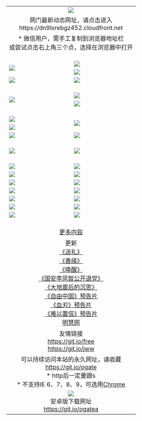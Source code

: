 ﻿<table>
  <tr></tr>
  <tr><td colspan=2 align=center><img src="https://cloud.githubusercontent.com/assets/11880933/13434984/f430fae2-e012-11e5-814f-c2df1e82b247.jpg" /></td></tr>
  <tr><td colspan=2 align=center>网门最新动态网址，请点击进入
<br>https://dn9lxrebgz452.cloudfront.net
    </td>
  </tr>
  <tr>
    <td colspan=2 align=center>* 微信用户，需手工复制到浏览器地址栏<br>或尝试点击右上角三个点，选择在浏览器中打开
    <!--br>* IE6打开动态网址须在选项中勾选TLS 1.0--></td>
  </tr>
  <tr height="20">
  <tr>
    <td rowspan=2><a href="https://dn9lxrebgz452.cloudfront.net/ogUP.aspx?name=11DKC.mp4&list=11DKC" target="_blank"><img src="https://dn9lxrebgz452.cloudfront.net/Up/11DKC1.jpg" /></a></td> 
    <td><div><a href="https://dn9lxrebgz452.cloudfront.net/ogUP.aspx?name=LRWS.mp4&list=LRWS" target="_blank"><img src="https://dn9lxrebgz452.cloudfront.net/Up/LRWS.jpg" /></a></td>
   </tr>
  <tr>
    <td><a href="https://dn9lxrebgz452.cloudfront.net/ogNiceVedio.aspx" target="_blank"><img src="https://dn9lxrebgz452.cloudfront.net/Up/11TGKDY.jpg" /></a></td>
  </tr>
  <tr>
    <td><a href="https://dn9lxrebgz452.cloudfront.net/ogUP.aspx?name=_EA/%CA%AE%C4%EA.mp4&count=http://odisk.org/Up/_EA/%CA%AE%C4%EA.mp4;http://odisk.org/Up/_EE/%CC%CE%B8%E7%D9%A9%B5%E7%D3%B0%A3%BA%CA%AE%C4%EA.mp4|2|%CA%AE%C4%EA|%D5%FD%C6%AC;%CC%CE%B8%E7%D9%A9%B5%E7%D3%B0" target="_blank"><img src="https://dn9lxrebgz452.cloudfront.net/Up/_EA/%E5%8D%81%E5%B9%B4_135.jpg" /></a></td>
    <td><a href="https://dn9lxrebgz452.cloudfront.net/ogUP.aspx?name=_EC%C9%FA%CB%C0%D3%EB%C2%D6%BB%D8.mp4&count=http://v.ifeng.com/documentary/discovery/201501/039bdca9-5c34-4796-b332-43b8f831efce.shtml;http://v.ifeng.com/documentary/society/201501/030cc825-2840-4536-a0b8-416c88375055.shtml;http://v.ifeng.com/documentary/society/201501/03a412f8-32ec-4e18-81ba-98acf64ec1ca.shtml;http://v.ifeng.com/documentary/society/201501/03c58012-8e01-456a-9097-615b3b24a709.shtml|4|%C9%FA%CB%C0%D3%EB%C2%D6%BB%D8" target="_blank"><img src="https://dn9lxrebgz452.cloudfront.net/Up/_EC/%E7%94%9F%E6%AD%BB%E4%B8%8E%E8%BD%AE%E5%9B%9E_135.jpg" /></a></td>
  </tr>
  <tr height="20">
  <tr>
    <td rowspan=2><a href="https://dn9lxrebgz452.cloudfront.net/ogUP.aspx?name=4EE/DJ.mp4&list=4EEDJ" target="_blank"><img src="https://dn9lxrebgz452.cloudfront.net/Up/4EE/DJ140.jpg"/></a></td>
    <td><a href="https://dn9lxrebgz452.cloudfront.net/ogUP.aspx?name=4EE/ZG.mp4&list=4EEZG" target="_blank"><img src="https://dn9lxrebgz452.cloudfront.net/Up/4EE/ZG0.jpg"/></a></td>
    <!--td><a href="https://dn9lxrebgz452.cloudfront.net/ogUP.aspx?name=4EE/QQ.mp4&list=4EEQQ" target="_blank"><img src="https://dn9lxrebgz452.cloudfront.net/Up/4EE/QQ0.jpg"/></a></td>
    <td><a href="https://dn9lxrebgz452.cloudfront.net/ogUP.aspx?name=4EE/HQ.mp4&list=4EEHQ" target="_blank"><img src="https://dn9lxrebgz452.cloudfront.net/Up/4EE/HQ0.jpg"/></a></td-->
  </tr>
  <tr>
    <td><a href="https://dn9lxrebgz452.cloudfront.net/onCO.aspx?list=XWPL&mode=m" target="_blank"><img src="https://dn9lxrebgz452.cloudfront.net/Up/0WZTT.jpg" /></a></td> 
  </tr>
  <tr height="20">
  <tr>
    <td><a href="https://dn9lxrebgz452.cloudfront.net/ogUP.aspx?name=JQR.mp4&count=2" target="_blank"><img src="https://dn9lxrebgz452.cloudfront.net/Up/JQR.jpg" /></a></td>   
    <td rowspan=2><a href="https://dn9lxrebgz452.cloudfront.net/ogUP.aspx?name=JP.mp4&count=9" target="_blank"><img src="https://dn9lxrebgz452.cloudfront.net/Up/JP.jpg" /></td>
  </tr>
  <tr>
    <td><a href="https://dn9lxrebgz452.cloudfront.net/ogUP.aspx?name=WH.mp4" target="_blank"><img src="https://dn9lxrebgz452.cloudfront.net/Up/WH.jpg" /></a></td>
  </tr>
  <tr>
    <td><a href="https://dn9lxrebgz452.cloudfront.net/ogUP.aspx?name=SSZJ.mp4&list=SSZJ" target="_blank"><img src="https://dn9lxrebgz452.cloudfront.net/Up/SSZJ.jpg" /></a></td>
    <td><a href="https://dn9lxrebgz452.cloudfront.net/ogUP.aspx?name=WLSH.mp4&count=2" target="_blank"><img src="https://dn9lxrebgz452.cloudfront.net/Up/WLSH.jpg" /></a</td>
  </tr>
  <tr height="20">
  <tr>
    <td><a href="https://dn9lxrebgz452.cloudfront.net/ogUP.aspx?name=ZY.mp4&count=2015|16" target="_blank"><img src="https://dn9lxrebgz452.cloudfront.net/Up/ZY.jpg" /></a</td>
    <td><a href="https://dn9lxrebgz452.cloudfront.net/ogUP.aspx?name=XTFY.mp4&count=B|2,A|24" target="_blank"><img src="https://dn9lxrebgz452.cloudfront.net/Up/XTFY.jpg" /></a></td>
  </tr>
  <tr height="20">
  </tr>
  <!--tr>
    <td><a href="https://dn9lxrebgz452.cloudfront.net/ogUP.aspx?name=4EE/GX.mp4&list=4EEGX" target="_blank"><img src="https://dn9lxrebgz452.cloudfront.net/Up/4EE/GX0.jpg"/></a></td>
    <td><a href="https://dn9lxrebgz452.cloudfront.net/ogUP.aspx?name=4EE/HD.mp4&list=4EEHD" target="_blank"><img src="https://dn9lxrebgz452.cloudfront.net/Up/4EE/HD0.jpg"/></a></td>
  </tr>
  <tr>
    <td><a href="https://dn9lxrebgz452.cloudfront.net/ogUP.aspx?name=4EE/TX.mp4&list=4EETX" target="_blank"><img src="https://dn9lxrebgz452.cloudfront.net/Up/4EE/TX0.jpg"/></a></td>
    <td><a href="https://dn9lxrebgz452.cloudfront.net/ogUP.aspx?name=4EE/WZ.mp4&list=4EEWZ" target="_blank"><img src="https://dn9lxrebgz452.cloudfront.net/Up/4EE/WZ0.jpg"/></a></td>
  </tr-->
  <tr>
    <td><a href="https://dn9lxrebgz452.cloudfront.net/onUP.aspx?name=https://d1ni6yqhqrtjo7.cloudfront.net/" target="_blank"><img src="https://dn9lxrebgz452.cloudfront.net/Up/0DTW.jpg"/></a></td>
    <td><a href="https://dn9lxrebgz452.cloudfront.net/onUP.aspx?name=https://d240ns8up8earz.cloudfront.net/acenter/" target="_blank"><img src="https://dn9lxrebgz452.cloudfront.net/Up/0TDW.jpg" /></a></td>
  </tr>
  <tr>
    <td><a href="https://dn9lxrebgz452.cloudfront.net/onUP.aspx?name=https://d4508d6vomz2p.cloudfront.net/gb/nsc413.htm" target="_blank"><img src="https://dn9lxrebgz452.cloudfront.net/Up/0DJY.jpg" /></a></td>
    <td><a href="https://dn9lxrebgz452.cloudfront.net/onUP.aspx?name=https://d4apjbhkuxer1.cloudfront.net/xtr/gb/prog204.html" target="_blank"><img src="https://dn9lxrebgz452.cloudfront.net/Up/0XTR.jpg" /></a></td>
  </tr>
  <tr>
    <td><a href="https://dn9lxrebgz452.cloudfront.net/onUP.aspx?name=https://d3aj00iefsmfgc.cloudfront.net/" target="_blank"><img src="https://dn9lxrebgz452.cloudfront.net/Up/0MHW.jpg" /></a></td>
    <td><a href="https://dn9lxrebgz452.cloudfront.net/onUP.aspx?name=https://d20wz7qt14x5d2.cloudfront.net/" target="_blank"><img src="https://dn9lxrebgz452.cloudfront.net/Up/0ZJW.jpg" /></a></td>
  </tr>
  <tr>
    <td><a href="https://dn9lxrebgz452.cloudfront.net/ogUP.aspx?name=0FG.zip" target="_blank"><img src="https://dn9lxrebgz452.cloudfront.net/Up/0FG.jpg" /></a></td>
    <td><a href="https://dn9lxrebgz452.cloudfront.net/ogUP.aspx?name=0FGA.apk" target="_blank"><img src="https://dn9lxrebgz452.cloudfront.net/Up/0FGA.jpg" /></a></td>
  </tr>
  <tr>
    <td><a href="https://dn9lxrebgz452.cloudfront.net/ogUP.aspx?name=0U.zip" target="_blank"><img src="https://dn9lxrebgz452.cloudfront.net/Up/0U.jpg" /></a></td>
    <td><a href="https://dn9lxrebgz452.cloudfront.net/ogUP.aspx?name=0UA.apk" target="_blank"><img src="https://dn9lxrebgz452.cloudfront.net/Up/0UA.jpg" /></a></td>
  </tr>
  <tr>
    <td><a href="https://dn9lxrebgz452.cloudfront.net/ogUP.aspx?name=0iPPOTV.zip" target="_blank"><img src="https://dn9lxrebgz452.cloudfront.net/Up/0iPPOTV.jpg" /></a></td>
    <td><a href="https://dn9lxrebgz452.cloudfront.net/ogUP.aspx?name=0iNTD.apk" target="_blank"><img src="https://dn9lxrebgz452.cloudfront.net/Up/0iNTD.jpg" /></a></td>
  </tr>
  <!--tr>
    <td><a href="https://dn9lxrebgz452.cloudfront.net/ogNice.aspx" target="_blank"><img src="https://dn9lxrebgz452.cloudfront.net/Up/0WCYY.jpg" /></a></td>
    <td><a href="https://dn9lxrebgz452.cloudfront.net/onCO.aspx?list=XWPL&mode=m" target="_blank"><img src="https://dn9lxrebgz452.cloudfront.net/Up/0WZTT.jpg" /></a></td> 
  </tr-->
  <tr>
    <td><a href="https://dn9lxrebgz452.cloudfront.net/ogDY.aspx" target="_blank"><img src="https://dn9lxrebgz452.cloudfront.net/Up/0FK.jpg" /></a></td>
    <td><a href="https://dn9lxrebgz452.cloudfront.net/ogST.aspx" target="_blank"><img src="https://dn9lxrebgz452.cloudfront.net/Up/0ST.jpg" /></a></td> 
  </tr>
  <tr height="20">
  <tr>
    <td colspan=2 align=center><a href="https://dn9lxrebgz452.cloudfront.net/ogNice.aspx">更多内容</a>
    </td>
  </tr>
  <tr>
    <td colspan=2 align=center>更新<br>
      <a href="https://dn9lxrebgz452.cloudfront.net/ogUP.aspx?name=4ESL.mp4" target="_blank">《送礼》</a><br>
      <a href="https://dn9lxrebgz452.cloudfront.net/ogUP.aspx?name=4ESY.mp4" target="_blank">《善缘》</a><br>
      <a href="https://dn9lxrebgz452.cloudfront.net/ogUP.aspx?name=4EHX.mp4" target="_blank">《唤醒》</a><br>
      <a href="https://dn9lxrebgz452.cloudfront.net/ogUP.aspx?name=4LFZ.mp4" target="_blank">《国安李凤智公开退党》</a><br>
      <a href="https://dn9lxrebgz452.cloudfront.net/ogUP.aspx?name=4DDZHDCS.mp4" target="_blank">《大地震后的沉思》</a><br>
      <a href="https://dn9lxrebgz452.cloudfront.net/ogUP.aspx?name=11ZYZG0.mp4" target="_blank">《自由中国》预告片</a><br>
      <a href="https://dn9lxrebgz452.cloudfront.net/ogUP.aspx?name=11XR.mp4" target="_blank">《血刃》预告片</a><br>
      <a href="https://dn9lxrebgz452.cloudfront.net/ogUP.aspx?name=11NYZX.mp4&count=2" target="_blank">《难以置信》预告片</a><br>
      <a href="https://dn9lxrebgz452.cloudfront.net/onUP.aspx?name=https://www.minghui.org/" target="_blank">明慧网</a>
    </td>
  </tr>
  <tr>
    <td colspan=2 align=center>友情链接<br>
      <a href="https://git.io/free" target="_blank">https://git.io/free</a><br>
      <a href="https://git.io/jww" target="_blank">https://git.io/jww</a>
    </td>
  </tr>
  <tr>
    <td colspan=2 align=center>可以持续访问本站的永久网址，请收藏<br/><a href="https://git.io/ogate" target="_blank">https://git.io/ogate</a><br/>* http后一定要跟s<br/>* 不支持IE 6、7、8、9，可选用<a href="https://dn9lxrebgz452.cloudfront.net/ogUP.aspx?name=0ChromePortable.zip">Chrome</a></td>
  </tr>
  <tr>
    <td colspan=2 align=center><a href="https://dn9lxrebgz452.cloudfront.net/ogUP.aspx?name=0oGate.apk" target="_blank"><img src="https://cloud.githubusercontent.com/assets/11880933/13720399/75e143ee-e842-11e5-9f0a-1421f423c80f.jpg" /></a><br>安卓版下载网址<br><a href="https://git.io/ogatea">https://git.io/ogatea</a></td>
  </tr>
  <!--tr>
    <td colspan=2 align=center>可能失效的动态网址
    </td>
  </tr-->
</table>
